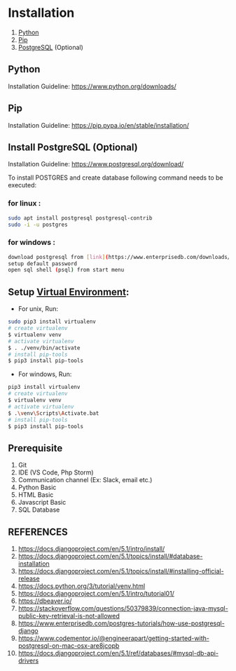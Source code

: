 # Installation

1. [Python](https://www.python.org/)
2. [Pip](https://pip.pypa.io/en/stable/getting-started/)
3. [PostgreSQL](https://www.postgresql.org/) (Optional)

## Python
Installation Guideline: https://www.python.org/downloads/

## Pip
Installation Guideline: https://pip.pypa.io/en/stable/installation/

## Install PostgreSQL (Optional)
Installation Guideline: https://www.postgresql.org/download/

To install POSTGRES and create database following command needs to be executed:

### for linux :

```sh
sudo apt install postgresql postgresql-contrib
sudo -i -u postgres
```

### for windows :

```sh
download postgresql from [link](https://www.enterprisedb.com/downloads/postgres-postgresql-downloads)
setup default password
open sql shell (psql) from start menu
```

## Setup [Virtual Environment](https://docs.python.org/3/tutorial/venv.html):
- For unix, Run:
```sh
sudo pip3 install virtualenv
# create virtualenv
$ virtualenv venv
# activate virtualenv
$ . ./venv/bin/activate
# install pip-tools
$ pip3 install pip-tools
```
- For windows, Run:
```sh
pip3 install virtualenv
# create virtualenv
$ virtualenv venv
# activate virtualenv
$ .\venv\Scripts\Activate.bat
# install pip-tools
$ pip3 install pip-tools
```

## Prerequisite
1. Git
2. IDE (VS Code, Php Storm)
3. Communication channel (Ex: Slack, email etc.)
4. Python Basic
5. HTML Basic
6. Javascript Basic
7. SQL Database


## REFERENCES
1. https://docs.djangoproject.com/en/5.1/intro/install/
2. https://docs.djangoproject.com/en/5.1/topics/install/#database-installation
3. https://docs.djangoproject.com/en/5.1/topics/install/#installing-official-release
4. https://docs.python.org/3/tutorial/venv.html
5. https://docs.djangoproject.com/en/5.1/intro/tutorial01/
6. https://dbeaver.io/
7. https://stackoverflow.com/questions/50379839/connection-java-mysql-public-key-retrieval-is-not-allowed
8. https://www.enterprisedb.com/postgres-tutorials/how-use-postgresql-django
9.  https://www.codementor.io/@engineerapart/getting-started-with-postgresql-on-mac-osx-are8jcopb
10. https://docs.djangoproject.com/en/5.1/ref/databases/#mysql-db-api-drivers
